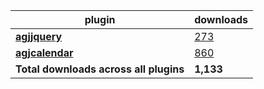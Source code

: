 plugin|downloads
------|----------
[**agjjquery**](https://www.npmjs.com/package/agjjquery)|[273](https://www.npmjs.com/package/agjjquery)
[**agjcalendar**](https://www.npmjs.com/package/agjcalendar)|[860](https://www.npmjs.com/package/agjcalendar)
**Total downloads across all plugins**|**1,133**
